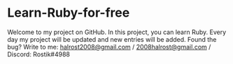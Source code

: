 # Learn-Ruby-for-free
Welcome to my project on GitHub. In this project, you can learn Ruby. Every day my project will be updated and new entries will be added. Found the bug? Write to me: halrost2008@gmail.com / 2008halrost@gmail.com / Discord: Rostik#4988
